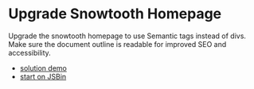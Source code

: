 Upgrade Snowtooth Homepage
=====================
Upgrade the snowtooth homepage to use Semantic tags instead of divs.  Make sure the document outline is readable for
improved SEO and accessibility.

* [solution demo](http://output.jsbin.com/soremo/1/quiet)
* [start on JSBin](http://jsbin.com/neqafo/1/edit?html)

